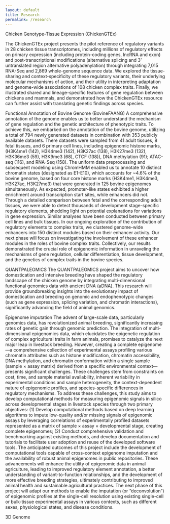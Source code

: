 ```yaml
---
layout: default
title: Research
permalink: /research
---
```


Chicken Genotype-Tissue Expression (ChickenGTEx)

The ChickenGTEx project presents the pilot reference of regulatory variants in 28 chicken tissue transcriptomes, including millions of regulatory effects on primary expression (including protein-coding genes, lncRNA and exon) and post-transcriptional modifications (alternative splicing and 3’ untranslated region alternative polyadenylation) through integrating 7,015 RNA-Seq and 2,869 whole-genome sequence data. We explored the tissue-sharing and context-specificity of these regulatory variants, their underlying molecular mechanisms of action, and their utility in interpreting adaptation and genome-wide associations of 108 chicken complex traits. Finally, we illustrated shared and lineage-specific features of gene regulation between chickens and mammals, and demonstrated how the ChickenGTEx resource can further assist with translating genetic findings across species.

Functional Annotation of Bovine Genome (BovineFAANG)
A comprehensive annotation of the genome enables us to better understand the mechanism of gene regulation and the genetic architecture of phenotypic traits. To achieve this, we embarked on the annotation of the bovine genome, utilizing a total of 794 newly generated datasets in combination with 353 publicly available datasets. There datasets were sampled from 41 adult tissues, 8 fetal tissues, and 6 primary cell lines, including epigenomic histone marks, (H3K4me1 (142), H3K4me3 (142), H3K27ac (138), H3K27me3 (132), H3K36me3 (59), H3K9me3 (68), CTCF (138)), DNA methylation (91); ATAC-seq (116), and RNA-Seq (158). The uniform data preprocessing and subsequent modeling using ChromHMM enabled us to annotate 10 distinct chromatin states (designated as E1-E10), which accounts for ~4.6% of the bovine genome, based on four core histone marks (H3K4me1, H3K4me3, H3K27ac, H3K27me3) that were generated in 125 bovine epigenomes simultaneously. As expected, promoter-like states exhibited a higher enrichment around transcription start sites, while enhancers did not. Through a detailed comparison between fetal and the corresponding adult tissues, we were able to detect thousands of development stage-specific regulatory elements, shedding light on potential explanations for variations in gene expression. Similar analyses have been conducted between primary cell lines and bulk tissues. In our ongoing exploration of the contribution of regulatory elements to complex traits, we clustered genome-wide enhancers into 150 distinct modules based on their enhancer activity. Our next phase will focus on investigating the involvement of these enhancer modules in the roles of bovine complex traits. Collectively, our results demonstrated the crucial role of epigenomic information in unraveling the mechanisms of gene regulation, cellular differentiation, tissue development, and the genetics of complex traits in the bovine species.

QUANTPALEOMICS 
The QUANTPALEOMICS project aims to uncover how domestication and intensive breeding have shaped the regulatory landscape of the chicken genome by integrating multi-dimensional functional genomics data with ancient DNA (aDNA). This research will provide groundbreaking insights into the evolutionary impact of domestication and breeding on genomic and endophenotypic changes (such as gene expression, splicing variation, and chromatin interactions), significantly advancing the field of animal genomics. 

Epigenome imputation
The advent of large-scale data, particularly genomics data, has revolutionized animal breeding, significantly increasing rates of genetic gain through genomic prediction. The integration of multi-dimensional epigenomics data, which elucidates the epigenetic regulation of complex agricultural traits in farm animals, promises to catalyze the next major leap in livestock breeding. However, creating a complete epigenome—a comprehensive collection of experimental assays profiling various chromatin attributes such as histone modification, chromatin accessibility, DNA methylation, and chromatin conformation within a single sample (sample × assay matrix) derived from a specific environmental context—presents significant challenges. These challenges stem from constraints on cost, time, and sample material availability, inherent variability in experimental conditions and sample heterogeneity, the context-dependent nature of epigenomic profiles, and species-specific differences in regulatory mechanisms. To address these challenges, this study aims to develop computational methods for measuring epigenomic signals in silico across developmental stages in livestock species through two primary objectives: (1) Develop computational methods based on deep learning algorithms to impute low-quality and/or missing signals of epigenomic assays by leveraging correlations of experimentally profiled datasets represented as a matrix of sample × assay × developmental stage, creating complete epigenomes; (2) Conduct comprehensive validation and benchmarking against existing methods, and develop documentation and tutorials to facilitate user adoption and reuse of the developed software tools. The anticipated outcomes of this project include the development of computational tools capable of cross-context epigenome imputation and the availability of robust animal epigenomes in public repositories. These advancements will enhance the utility of epigenomic data in animal agriculture, leading to improved regulatory element annotation, a better understanding of variant-to-function relationships, and the development of more effective breeding strategies, ultimately contributing to improved animal health and sustainable agricultural practices. The next phase of this project will adapt our methods to enable the imputation (or “deconvolution”) of epigenomic profiles at the single-cell resolution using existing single-cell or bulk-tissue experimental assays in various contexts, such as different sexes, physiological states, and disease conditions.

3D Genome







